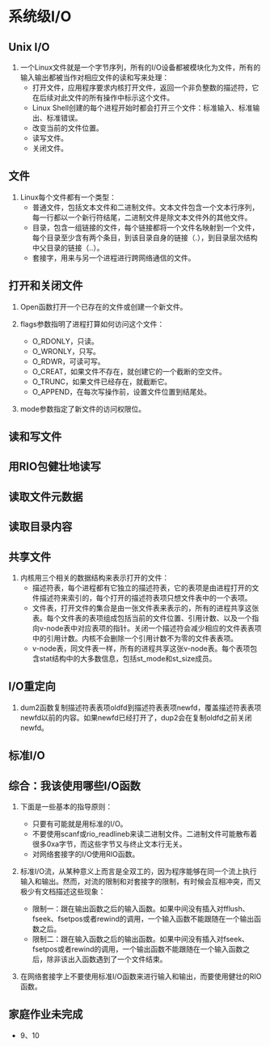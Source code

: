 # 系统级I/O #

## Unix I/O ##

1. 一个Linux文件就是一个字节序列，所有的I/O设备都被模块化为文件，所有的输入输出都被当作对相应文件的读和写来处理：
    - 打开文件，应用程序要求内核打开文件，返回一个非负整数的描述符，它在后续对此文件的所有操作中标示这个文件。
    - Linux Shell创建的每个进程开始时都会打开三个文件：标准输入、标准输出、标准错误。
    - 改变当前的文件位置。
    - 读写文件。
    - 关闭文件。

## 文件 ##

1. Linux每个文件都有一个类型：
    - 普通文件，包括文本文件和二进制文件。文本文件包含一个文本行序列，每一行都以一个新行符结尾，二进制文件是除文本文件外的其他文件。
    - 目录，包含一组链接的文件，每个链接都将一个文件名映射到一个文件，每个目录至少含有两个条目，到该目录自身的链接（.），到目录层次结构中父目录的链接（..）。
    - 套接字，用来与另一个进程进行跨网络通信的文件。

## 打开和关闭文件 ##

1. Open函数打开一个已存在的文件或创建一个新文件。

2. flags参数指明了进程打算如何访问这个文件：
    - O_RDONLY，只读。
    - O_WRONLY，只写。
    - O_RDWR，可读可写。
    - O_CREAT，如果文件不存在，就创建它的一个截断的空文件。
    - O_TRUNC，如果文件已经存在，就截断它。
    - O_APPEND，在每次写操作前，设置文件位置到结尾处。

3. mode参数指定了新文件的访问权限位。

## 读和写文件 ##

## 用RIO包健壮地读写 ##

## 读取文件元数据 ##

## 读取目录内容 ##

## 共享文件 ##

1. 内核用三个相关的数据结构来表示打开的文件：
    - 描述符表，每个进程都有它独立的描述符表，它的表项是由进程打开的文件描述符来索引的，每个打开的描述符表项只想文件表中的一个表项。
    - 文件表，打开文件的集合是由一张文件表来表示的，所有的进程共享这张表。每个文件表的表项组成包括当前的文件位置、引用计数、以及一个指向v-node表中对应表项的指针。关闭一个描述符会减少相应的文件表表项中的引用计数。内核不会删除一个引用计数不为零的文件表表项。
    - v-node表，同文件表一样，所有的进程共享这张v-node表。每个表项包含stat结构中的大多数信息，包括st_mode和st_size成员。

## I/O重定向 ##

1. dum2函数复制描述符表表项oldfd到描述符表表项newfd，覆盖描述符表表项newfd以前的内容。如果newfd已经打开了，dup2会在复制oldfd之前关闭newfd。

## 标准I/O ##

## 综合：我该使用哪些I/O函数 ##

1. 下面是一些基本的指导原则：
    - 只要有可能就是用标准的I/O。
    - 不要使用scanf或rio_readlineb来读二进制文件。二进制文件可能散布着很多0xa字节，而这些字节又与终止文本行无关。
    - 对网络套接字的I/O使用RIO函数。

2. 标准I/O流，从某种意义上而言是全双工的，因为程序能够在同一个流上执行输入和输出。然而，对流的限制和对套接字的限制，有时候会互相冲突，而又极少有文档描述这些现象：
    - 限制一：跟在输出函数之后的输入函数。如果中间没有插入对fflush、fseek、fsetpos或者rewind的调用，一个输入函数不能跟随在一个输出函数之后。
    - 限制二：跟在输入函数之后的输出函数。如果中间没有插入对fseek、fsetpos或者rewind的调用，一个输出函数不能跟随在一个输入函数之后，除非该出入函数遇到了一个文件结束。

3. 在网络套接字上不要使用标准I/O函数来进行输入和输出，而要使用健壮的RIO函数。

## 家庭作业未完成 ##

- 9、10
